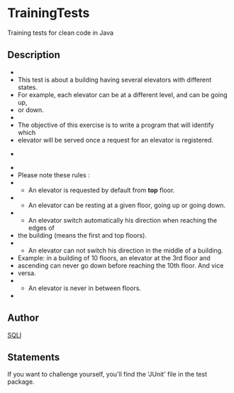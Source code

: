 # TrainingTests
Training tests for clean code in Java
## Description
* 
 * This test is about a building having several elevators with different states.
 * For example, each elevator can be at a different level, and can be going up,
 * or down.
 * 
 * The objective of this exercise is to write a program that will identify which
 * elevator will be served once a request for an elevator is registered.
 * </p>
 * 
 * Please note these rules : </br>
 * - An elevator is requested by default from <b>top</b> floor. </br>
 * - An elevator can be resting at a given floor, going up or going down. </br>
 * - An elevator switch automatically his direction when reaching the edges of
 * the building (means the first and top floors). </br>
 * - An elevator can not switch his direction in the middle of a building.
 * Example: in a building of 10 floors, an elevator at the 3rd floor and
 * ascending can never go down before reaching the 10th floor. And vice
 * versa.</br>
 * - An elevator is never in between floors.
* 
## Author 
[SQLI](http://www.sqli.com/)
## Statements
If you want to challenge yourself, you'll find the 'JUnit' file in the test package.
